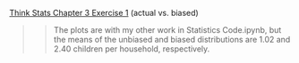 [Think Stats Chapter 3 Exercise 1](http://greenteapress.com/thinkstats2/html/thinkstats2004.html#toc31) (actual vs. biased)

>> The plots are with my other work in Statistics Code.ipynb, but the means of the unbiased and biased distributions are 1.02 and 2.40 children per household, respectively.
